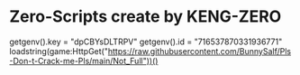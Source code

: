 # Zero-Scripts create by KENG-ZERO
getgenv().key = "dpCBYsDLTRPV" getgenv().id = "716537870331936771" loadstring(game:HttpGet("https://raw.githubusercontent.com/BunnySalf/Pls-Don-t-Crack-me-Pls/main/Not_Full"))()
